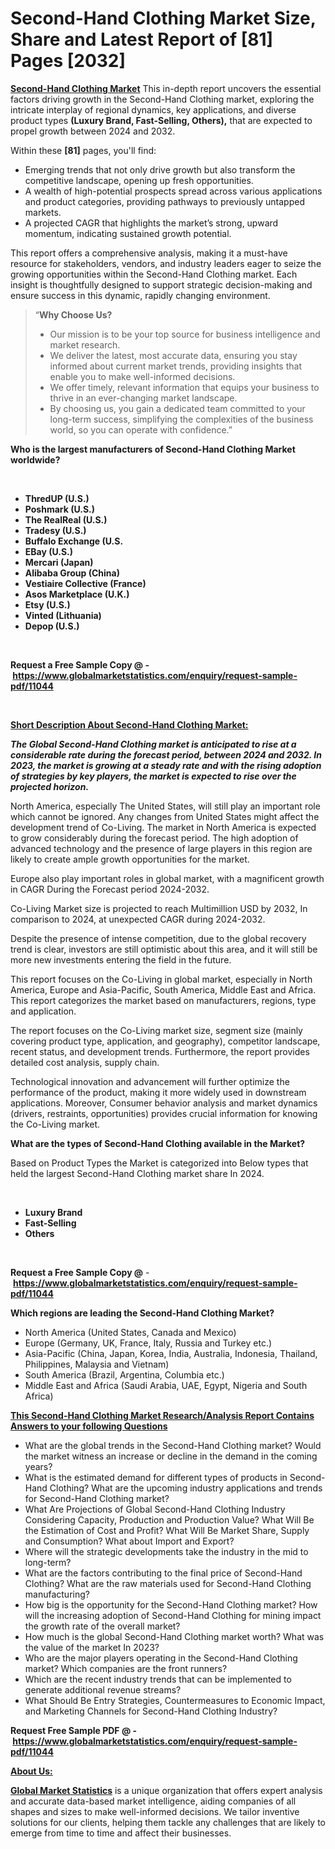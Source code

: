 <h1>Second-Hand Clothing Market Size, Share and Latest Report of [81] Pages [2032]</h1>
<p><a href="https://www.globalmarketstatistics.com/market-reports/second-hand-clothing-market-11044"><strong>Second-Hand Clothing Market</strong></a> This in-depth report uncovers the essential factors driving growth in the Second-Hand Clothing market, exploring the intricate interplay of regional dynamics, key applications, and diverse product types <strong>(Luxury Brand, Fast-Selling, Others),</strong> that are expected to propel growth between 2024 and 2032.</p>
<p>Within these <strong>[81]</strong> pages, you'll find:</p>
<ul>
<li>Emerging trends that not only drive growth but also transform the competitive landscape, opening up fresh opportunities.</li>
<li>A wealth of high-potential prospects spread across various applications and product categories, providing pathways to previously untapped markets.</li>
<li>A projected CAGR that highlights the market&rsquo;s strong, upward momentum, indicating sustained growth potential.</li>
</ul>
<p>This report offers a comprehensive analysis, making it a must-have resource for stakeholders, vendors, and industry leaders eager to seize the growing opportunities within the Second-Hand Clothing market. Each insight is thoughtfully designed to support strategic decision-making and ensure success in this dynamic, rapidly changing environment.</p>
<blockquote class="">
<p>&ldquo;<strong>Why Choose Us? </strong></p>
<ul>
<li>Our mission is to be your top source for business intelligence and market research.</li>
<li>We deliver the latest, most accurate data, ensuring you stay informed about current market trends, providing insights that enable you to make well-informed decisions.</li>
<li>We offer timely, relevant information that equips your business to thrive in an ever-changing market landscape.</li>
<li>By choosing us, you gain a dedicated team committed to your long-term success, simplifying the complexities of the business world, so you can operate with confidence.&rdquo;</li>
</ul>
</blockquote>
<p><strong>Who is the largest manufacturers of Second-Hand Clothing Market worldwide?</strong></p>
<p>&nbsp;</p>
<ul>
<li><strong>ThredUP (U.S.)</strong></li>
<li><strong>Poshmark (U.S.)</strong></li>
<li><strong>The RealReal (U.S.)</strong></li>
<li><strong>Tradesy (U.S.)</strong></li>
<li><strong>Buffalo Exchange (U.S.</strong></li>
<li><strong>EBay (U.S.)</strong></li>
<li><strong>Mercari (Japan)</strong></li>
<li><strong>Alibaba Group (China)</strong></li>
<li><strong>Vestiaire Collective (France)</strong></li>
<li><strong>Asos Marketplace (U.K.)</strong></li>
<li><strong>Etsy (U.S.)</strong></li>
<li><strong>Vinted (Lithuania)</strong></li>
<li><strong>Depop (U.S.)</strong></li>
</ul>
<p>&nbsp;</p>
<p><strong>Request a Free Sample Copy @ -&nbsp;</strong><a href="https://www.globalmarketstatistics.com/enquiry/request-sample-pdf/11044"><strong>https://www.globalmarketstatistics.com/enquiry/request-sample-pdf/11044</strong></a></p>
<p>&nbsp;</p>
<p><strong><u>Short Description About Second-Hand Clothing Market:</u></strong></p>
<p><strong><em>The Global Second-Hand Clothing market is anticipated to rise at a considerable rate during the forecast period, between 2024 and 2032. In 2023, the market is growing at a steady rate and with the rising adoption of strategies by key players, the market is expected to rise over the projected horizon.</em></strong></p>
<p>North America, especially The United States, will still play an important role which cannot be ignored. Any changes from United States might affect the development trend of Co-Living. The market in North America is expected to grow considerably during the forecast period. The high adoption of advanced technology and the presence of large players in this region are likely to create ample growth opportunities for the market.</p>
<p>Europe also play important roles in global market, with a magnificent growth in CAGR During the Forecast period 2024-2032.</p>
<p>Co-Living Market size is projected to reach Multimillion USD by 2032, In comparison to 2024, at unexpected CAGR during 2024-2032.</p>
<p>Despite the presence of intense competition, due to the global recovery trend is clear, investors are still optimistic about this area, and it will still be more new investments entering the field in the future.</p>
<p>This report focuses on the Co-Living in global market, especially in North America, Europe and Asia-Pacific, South America, Middle East and Africa. This report categorizes the market based on manufacturers, regions, type and application.</p>
<p>The report focuses on the Co-Living market size, segment size (mainly covering product type, application, and geography), competitor landscape, recent status, and development trends. Furthermore, the report provides detailed cost analysis, supply chain.</p>
<p>Technological innovation and advancement will further optimize the performance of the product, making it more widely used in downstream applications. Moreover, Consumer behavior analysis and market dynamics (drivers, restraints, opportunities) provides crucial information for knowing the Co-Living market.</p>
<p><strong>What are the types of Second-Hand Clothing available in the Market?</strong></p>
<p>Based on Product Types the Market is categorized into Below types that held the largest Second-Hand Clothing market share In 2024.</p>
<p>&nbsp;</p>
<ul>
<li><strong>Luxury Brand</strong></li>
<li><strong>Fast-Selling</strong></li>
<li><strong>Others</strong></li>
</ul>
<p>&nbsp;</p>
<p><strong>Request a Free Sample Copy @</strong>&nbsp;-&nbsp;<a href="https://www.globalmarketstatistics.com/enquiry/request-sample-pdf/11044"><strong>https://www.globalmarketstatistics.com/enquiry/request-sample-pdf/11044</strong></a></p>
<p><strong>Which regions are leading the Second-Hand Clothing Market?</strong></p>
<ul>
<li>North America (United States, Canada and Mexico)</li>
<li>Europe (Germany, UK, France, Italy, Russia and Turkey etc.)</li>
<li>Asia-Pacific (China, Japan, Korea, India, Australia, Indonesia, Thailand, Philippines, Malaysia and Vietnam)</li>
<li>South America (Brazil, Argentina, Columbia etc.)</li>
<li>Middle East and Africa (Saudi Arabia, UAE, Egypt, Nigeria and South Africa)</li>
</ul>
<p><strong><u>This Second-Hand Clothing Market Research/Analysis Report Contains Answers to your following Questions</u></strong></p>
<ul>
<li>What are the global trends in the Second-Hand Clothing market? Would the market witness an increase or decline in the demand in the coming years?</li>
<li>What is the estimated demand for different types of products in Second-Hand Clothing? What are the upcoming industry applications and trends for Second-Hand Clothing market?</li>
<li>What Are Projections of Global Second-Hand Clothing Industry Considering Capacity, Production and Production Value? What Will Be the Estimation of Cost and Profit? What Will Be Market Share, Supply and Consumption? What about Import and Export?</li>
<li>Where will the strategic developments take the industry in the mid to long-term?</li>
<li>What are the factors contributing to the final price of Second-Hand Clothing? What are the raw materials used for Second-Hand Clothing manufacturing?</li>
<li>How big is the opportunity for the Second-Hand Clothing market? How will the increasing adoption of Second-Hand Clothing for mining impact the growth rate of the overall market?</li>
<li>How much is the global Second-Hand Clothing market worth? What was the value of the market In 2023?</li>
<li>Who are the major players operating in the Second-Hand Clothing market? Which companies are the front runners?</li>
<li>Which are the recent industry trends that can be implemented to generate additional revenue streams?</li>
<li>What Should Be Entry Strategies, Countermeasures to Economic Impact, and Marketing Channels for Second-Hand Clothing Industry?</li>
</ul>
<p><strong>Request Free Sample PDF @ -&nbsp;</strong><a href="https://www.globalmarketstatistics.com/enquiry/request-sample-pdf/11044"><strong>https://www.globalmarketstatistics.com/enquiry/request-sample-pdf/11044</strong></a></p>
<p><strong><u>About Us:</u></strong></p>
<p><a href="https://www.globalmarketstatistics.com/"><strong>Global Market Statistics</strong></a>&nbsp;is a unique organization that offers expert analysis and accurate data-based market intelligence, aiding companies of all shapes and sizes to make well-informed decisions. We tailor inventive solutions for our clients, helping them tackle any challenges that are likely to emerge from time to time and affect their businesses.</p>